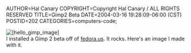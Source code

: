 AUTHOR=Hal Canary
COPYRIGHT=Copyright Hal Canary / ALL RIGHTS RESERVED
TITLE=Gimp2 Beta
DATE=2004-03-16 19:28:09-06:00 (CST)
POSTID=202
CATEGORIES=computers-code;

![[hello_gimp_image]](https://halcanary.org/images/hello_gimp.png)  
I installed a Gimp 2 beta off of [fedora.us](http://download.fedora.us/fedora/fedora/1/i386/RPMS.testing/). It rocks. Here's an image I made with it.
